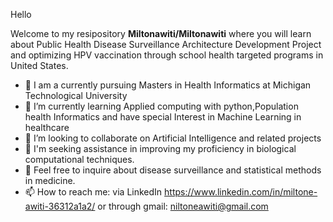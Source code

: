 Hello


Welcome to my resipository **Miltonawiti/Miltonawiti** where you will learn about Public Health Disease Surveillance Architecture Development Project and optimizing HPV vaccination through school health targeted programs in United States.


- 🔭 I am a currently pursuing Masters in Health Informatics at Michigan Technological University 
- 🌱 I’m currently learning Applied computing with python,Population health Informatics and have special Interest in Machine Learning in healthcare
- 👯 I’m looking to collaborate on Artificial Intelligence and related projects
- 🤔 I'm seeking assistance in improving my proficiency in biological computational techniques.
- 💬 Feel free to inquire about disease surveillance and statistical methods in medicine.
- 📫 How to reach me: via LinkedIn https://www.linkedin.com/in/miltone-awiti-36312a1a2/ or through gmail: niltoneawiti@gmail.com
